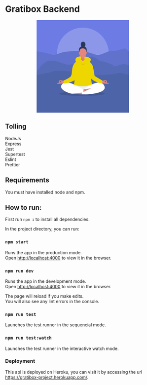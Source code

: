# Gratibox Backend

<p align="center" >
<img src="public/image05.webp" width="300" height="300"/>
</p>

## Tolling

NodeJs</br>
Express</br>
Jest</br>
Supertest</br>
Eslint</br>
Prettier<br>

## Requirements

You must have installed node and npm.

## How to run:

First run `npm i` to install all dependencies.

In the project directory, you can run:

### `npm start`

Runs the app in the production mode.\
Open [http://localhost:4000](http://localhost:4000) to view it in the browser.

### `npm run dev`

Runs the app in the development mode.\
Open [http://localhost:4000](http://localhost:4000) to view it in the browser.

The page will reload if you make edits.\
You will also see any lint errors in the console.

### `npm run test`

Launches the test runner in the sequencial mode.

### `npm run test:watch`

Launches the test runner in the interactive watch mode.

### Deployment

This api is deployed on Heroku, you can visit it by accessing the url https://gratibox-project.herokuapp.com/.
